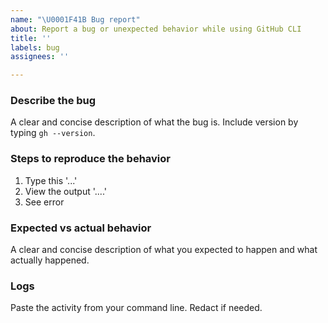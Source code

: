 ```yaml
---
name: "\U0001F41B Bug report"
about: Report a bug or unexpected behavior while using GitHub CLI
title: ''
labels: bug
assignees: ''

---
```


<!--
If you are reporting a bug in an unofficial package of the GitHub CLI, please ensure you have the latest version and check whether the bug is related to the package you have. The bug reporting methods for some unofficial packages are documented here: https://github.com/cli/cli/blob/trunk/docs/install_linux.md#unofficial-community-supported-methods
-->

### Describe the bug

A clear and concise description of what the bug is. Include version by typing `gh --version`.

### Steps to reproduce the behavior

1. Type this '...'
2. View the output '....'
3. See error

### Expected vs actual behavior

A clear and concise description of what you expected to happen and what actually happened.

### Logs

Paste the activity from your command line. Redact if needed.
